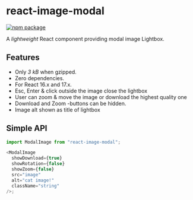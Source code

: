 # react-image-modal

[![npm package][npm-badge]][npm]

A _lightweight_ React component providing modal image Lightbox.

## Features

- Only _3 kB_ when gzipped.
- Zero dependencies.
- For React 16.x and 17.x.
- Esc, Enter & click outside the image close the lightbox
- User can zoom & move the image or download the highest quality one
- Download and Zoom -buttons can be hidden.
- Image alt shown as title of lightbox

## Simple API

```js
import ModalImage from "react-image-modal";

<ModalImage
  showDownload={true}
  showRotation={false}
  showZoom={false}
  src="image"
  alt="cat image!"
  className="string"
/>;
```

[npm-badge]: https://img.shields.io/npm/v/react-modal-image.svg
[npm]: https://www.npmjs.com/package/react-image-modal
